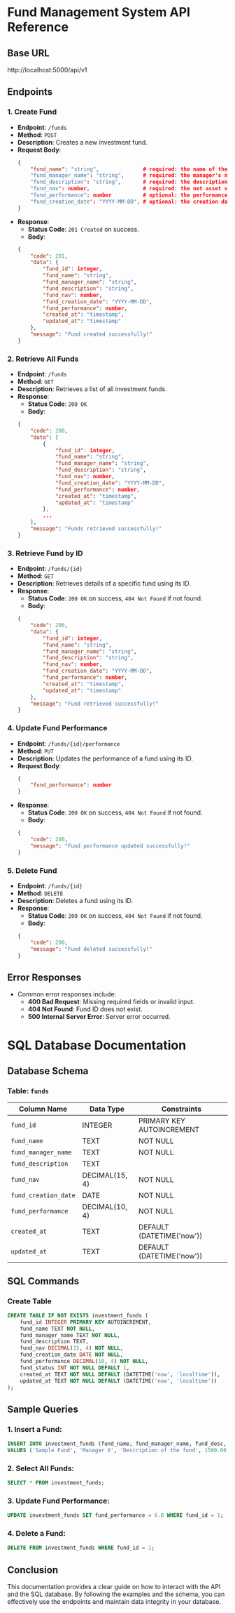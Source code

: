 # Fund Management System API Reference
## Base URL
http://localhost:5000/api/v1


## Endpoints

### 1. Create Fund
- **Endpoint**: `/funds`
- **Method**: `POST`
- **Description**: Creates a new investment fund.
- **Request Body**:
    ```json
    {
        "fund_name": "string",              # required: the name of the fund
        "fund_manager_name": "string",      # required: the manager's name of the fund
        "fund_description": "string",       # required: the description of the fund
        "fund_nav": number,                 # required: the net asset value of the fund
        "fund_performance": number          # optional: the performance of the fund
        "fund_creation_date": "YYYY-MM-DD", # optional: the creation date of the fund
    }
    ```
- **Response**:
    - **Status Code**: `201 Created` on success.
    - **Body**:
    ```json
    {
        "code": 201,
        "data": {
            "fund_id": integer,
            "fund_name": "string",
            "fund_manager_name": "string",
            "fund_description": "string",
            "fund_nav": number,
            "fund_creation_date": "YYYY-MM-DD",
            "fund_performance": number,
            "created_at": "timestamp",
            "updated_at": "timestamp"
        },
        "message": "Fund created successfully!"
    }
    ```

### 2. Retrieve All Funds
- **Endpoint**: `/funds`
- **Method**: `GET`
- **Description**: Retrieves a list of all investment funds.
- **Response**:
    - **Status Code**: `200 OK`
    - **Body**:
    ```json
    {
        "code": 200,
        "data": [
            {
                "fund_id": integer,
                "fund_name": "string",
                "fund_manager_name": "string",
                "fund_description": "string",
                "fund_nav": number,
                "fund_creation_date": "YYYY-MM-DD",
                "fund_performance": number,
                "created_at": "timestamp",
                "updated_at": "timestamp"
            },
            ...
        ],
        "message": "Funds retrieved successfully!"
    }
    ```

### 3. Retrieve Fund by ID
- **Endpoint**: `/funds/{id}`
- **Method**: `GET`
- **Description**: Retrieves details of a specific fund using its ID.
- **Response**:
    - **Status Code**: `200 OK` on success, `404 Not Found` if not found.
    - **Body**:
    ```json
    {
        "code": 200,
        "data": {
            "fund_id": integer,
            "fund_name": "string",
            "fund_manager_name": "string",
            "fund_description": "string",
            "fund_nav": number,
            "fund_creation_date": "YYYY-MM-DD",
            "fund_performance": number,
            "created_at": "timestamp",
            "updated_at": "timestamp"
        },
        "message": "Fund retrieved successfully!"
    }
    ```

### 4. Update Fund Performance
- **Endpoint**: `/funds/{id}/performance`
- **Method**: `PUT`
- **Description**: Updates the performance of a fund using its ID.
- **Request Body**:
    ```json
    {
        "fund_performance": number
    }
    ```
- **Response**:
    - **Status Code**: `200 OK` on success, `404 Not Found` if not found.
    - **Body**:
    ```json
    {
        "code": 200,
        "message": "Fund performance updated successfully!"
    }
    ```

### 5. Delete Fund
- **Endpoint**: `/funds/{id}`
- **Method**: `DELETE`
- **Description**: Deletes a fund using its ID.
- **Response**:
    - **Status Code**: `200 OK` on success, `404 Not Found` if not found.
    - **Body**:
    ```json
    {
        "code": 200,
        "message": "Fund deleted successfully!"
    }
    ```

## Error Responses
- Common error responses include:
    - **400 Bad Request**: Missing required fields or invalid input.
    - **404 Not Found**: Fund ID does not exist.
    - **500 Internal Server Error**: Server error occurred.

# SQL Database Documentation

## Database Schema

### Table: `funds`
| Column Name          | Data Type         | Constraints                     |
|---------------------|-------------------|---------------------------------|
| `fund_id`           | INTEGER           | PRIMARY KEY AUTOINCREMENT       |
| `fund_name`         | TEXT              | NOT NULL                        |
| `fund_manager_name` | TEXT              | NOT NULL                        |
| `fund_description`  | TEXT              |                                 |
| `fund_nav`          | DECIMAL(15, 4)    | NOT NULL                        |
| `fund_creation_date`| DATE              | NOT NULL                        |
| `fund_performance`   | DECIMAL(10, 4)    | NOT NULL                        |
| `created_at`        | TEXT              | DEFAULT (DATETIME('now'))      |
| `updated_at`        | TEXT              | DEFAULT (DATETIME('now'))      |

## SQL Commands

### Create Table
```sql
CREATE TABLE IF NOT EXISTS investment_funds (
    fund_id INTEGER PRIMARY KEY AUTOINCREMENT,
    fund_name TEXT NOT NULL,
    fund_manager_name TEXT NOT NULL,
    fund_description TEXT,
    fund_nav DECIMAL(15, 4) NOT NULL,
    fund_creation_date DATE NOT NULL,
    fund_performance DECIMAL(10, 4) NOT NULL,
    fund_status INT NOT NULL DEFAULT 1,
    created_at TEXT NOT NULL DEFAULT (DATETIME('now', 'localtime')),
    updated_at TEXT NOT NULL DEFAULT (DATETIME('now', 'localtime'))
);
```

## Sample Queries
### 1. Insert a Fund:
```sql
INSERT INTO investment_funds (fund_name, fund_manager_name, fund_desc, fund_nav, fund_creation_date, fund_performance)
VALUES ('Sample Fund', 'Manager X', 'Description of the fund', 1500.00, '2023-01-01', 5.0);
```

### 2. Select All Funds:
```sql
SELECT * FROM investment_funds;
```

### 3. Update Fund Performance:
```sql
UPDATE investment_funds SET fund_performance = 6.0 WHERE fund_id = 1;
```

### 4. Delete a Fund:
```sql
DELETE FROM investment_funds WHERE fund_id = 1;
```


## Conclusion
This documentation provides a clear guide on how to interact with the API and the SQL database. By following the examples and the schema, you can effectively use the endpoints and maintain data integrity in your database.
